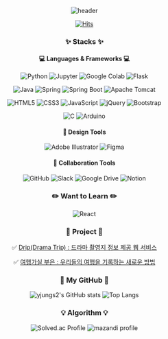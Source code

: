 <div align="center">

![header](https://capsule-render.vercel.app/api?type=waving&color=24A6BD&fontColor=005E75&height=120&section=header&text=Welcome%20@yjungs2%20GitHub&fontSize=30)

[![Hits](https://hits.seeyoufarm.com/api/count/incr/badge.svg?url=https%3A%2F%2Fgithub.com%2Fyjungs2%2Fhit-counter&count_bg=%2324A6BD&title_bg=%23555555&icon=&icon_color=%23E7E7E7&title=hits&edge_flat=false)](https://hits.seeyoufarm.com)
  
### ✨ Stacks ✨
#### 💻 Languages & Frameworks 💻
![Python](https://img.shields.io/badge/Python-3670A0?style=flat&logo=python&logoColor=white)
![Jupyter](https://img.shields.io/badge/Jupyter-F37626?style=flat&logo=jupyter&logoColor=white)
![Google Colab](https://img.shields.io/badge/Google%20Colab-F9AB00?style=flat&logo=google%20colab&logoColor=white)
![Flask](https://img.shields.io/badge/Flask-%23000.svg?style=flat&logo=flask&logoColor=white)
  
![Java](https://img.shields.io/badge/java-007396?style=flat&logo=java&logoColor=white)
![Spring](https://img.shields.io/badge/Spring-6DB33F?style=flat&logo=spring&logoColor=white)
![Spring Boot](https://img.shields.io/badge/Spring%20Boot-6DB33F?style=flat&logo=springboot&logoColor=white)
![Apache Tomcat](https://img.shields.io/badge/Apache%20Tomcat-F8DC75?style=flat&logo=apache%20tomcat&logoColor=black)
  
![HTML5](https://img.shields.io/badge/HTML-%23E34F26.svg?style=flat&logo=html5&logoColor=white)
![CSS3](https://img.shields.io/badge/CSS-%231572B6.svg?style=flat&logo=css3&logoColor=white)
![JavaScript](https://img.shields.io/badge/JavaScript-F7DF1E?style=flat&logo=javascript&logoColor=black)
![jQuery](https://img.shields.io/badge/jQuery-0769AD?style=flat&logo=jquery&logoColor=white)
![Bootstrap](https://img.shields.io/badge/Bootstrap-%23563D7C.svg?style=flat&logo=bootstrap&logoColor=white)
  
![C](https://img.shields.io/badge/C-00599C?style=flat&logo=c&logoColor=white)
![Arduino](https://img.shields.io/badge/Arduino-00979D?style=flat&logo=arduino&logoColor=white)

#### 🎨 Design Tools
![Adobe Illustrator](https://img.shields.io/badge/Adobe%20Illustrator-%23FF9A00.svg?style=flat&logo=adobe%20illustrator&logoColor=white)
![Figma](https://img.shields.io/badge/Figma-%23F24E1E.svg?style=flat&logo=figma&logoColor=white)
#### 💬 Collaboration Tools
![GitHub](https://img.shields.io/badge/GitHub-%23121011.svg?style=flat&logo=github&logoColor=white)
![Slack](https://img.shields.io/badge/Slack-4A154B?style=flat&logo=slack&logoColor=white)
![Google Drive](https://img.shields.io/badge/Google%20Drive-4285F4?style=flat&logo=google%20drive&logoColor=white)
![Notion](https://img.shields.io/badge/Notion-%23000000.svg?style=flat&logo=notion&logoColor=white)
  
### ✏️ Want to Learn ✏️
![React](https://img.shields.io/badge/React-61DAFB?style=flat&logo=react&logoColor=black)

### 💫 Project 💫
✅ [Drip(Drama Trip) : 드라마 촬영지 정보 제공 웹 서비스](https://github.com/Multi-Drip/Drip)
  
✅ [여행가실 부은 : 우리들의 여행을 기록하는 새로운 방법](https://github.com/ssy0061/MyBusanTripInfo)

### 🖤 My GitHub 🖤
![yjungs2's GitHub stats](https://github-readme-stats.vercel.app/api?username=yjungs2&show_icons=true&theme=radical)
![Top Langs](https://github-readme-stats.vercel.app/api/top-langs/?username=yjungs2&layout=compact)  

### 💡 Algorithm 💡
![Solved.ac Profile](http://mazassumnida.wtf/api/v2/generate_badge?boj=studyc0de)
![mazandi profile](http://mazandi.herokuapp.com/api?handle=studyc0de&theme=dark)
  
<!--
**yjungs2/yjungs2** is a ✨ _special_ ✨ repository because its `README.md` (this file) appears on your GitHub profile.

Here are some ideas to get you started:
- 🔭 I’m currently working on ...
- 🌱 I’m currently learning ...
- 👯 I’m looking to collaborate on ...
- 🤔 I’m looking for help with ...
- 💬 Ask me about ...
- 📫 How to reach me: ...
- 😄 Pronouns: ...
- ⚡ Fun fact: ...
-->
</div>
